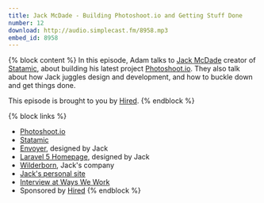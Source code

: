 ```yaml
---
title: Jack McDade - Building Photoshoot.io and Getting Stuff Done
number: 12
download: http://audio.simplecast.fm/8958.mp3
embed_id: 8958
---
```


{% block content %}
In this episode, Adam talks to [Jack McDade](https://twitter.com/jackmcdade) creator of [Statamic](http://statamic.com), about building his latest project [Photoshoot.io](http://photoshoot.io). They also talk about how Jack juggles design and development, and how to buckle down and get things done.

This episode is brought to you by [Hired](http://hired.com/fullstackradio).
{% endblock %}

{% block links %}
- [Photoshoot.io](http://photoshoot.io)
- [Statamic](http://statamic.com)
- [Envoyer](http://envoyer.io), designed by Jack
- [Laravel 5 Homepage](http://laravel.com), designed by Jack
- [Wilderborn](http://wilderborn.com), Jack's company
- [Jack's personal site](http://jackmcdade.com/)
- [Interview at Ways We Work](http://wayswework.io/interviews/jack-mcdade-of-statamic)
- Sponsored by [Hired](http://hired.com/fullstackradio)
{% endblock %}
